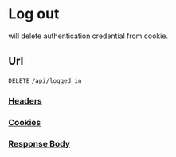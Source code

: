 # Log out

will delete authentication credential from cookie.

## Url

`DELETE` `/api/logged_in`

### [Headers](./Headers.html)

### [Cookies](./Cookies.html)

### [Response Body](./Response.html)
